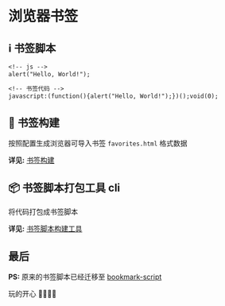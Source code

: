 # 浏览器书签


## ℹ 书签脚本


```txt
<!-- js -->
alert("Hello, World!");

<!-- 书签代码 -->
javascript:(function(){alert("Hello, World!");})();void(0);
```

## 🔖 书签构建

按照配置生成浏览器可导入书签 `favorites.html` 格式数据 

**详见:** [书签构建](./packages/bookmark/README.md)

## 📦 书签脚本打包工具 cli

将代码打包成书签脚本

**详见:** [书签脚本构建工具](./packages/bookmark-script/README.md)

## 最后

**PS:** 原来的书签脚本已经迁移至 [bookmark-script](https://github.com/xiaohuohumax/bookmark-script)

玩的开心 🎉🎉🎉🎉